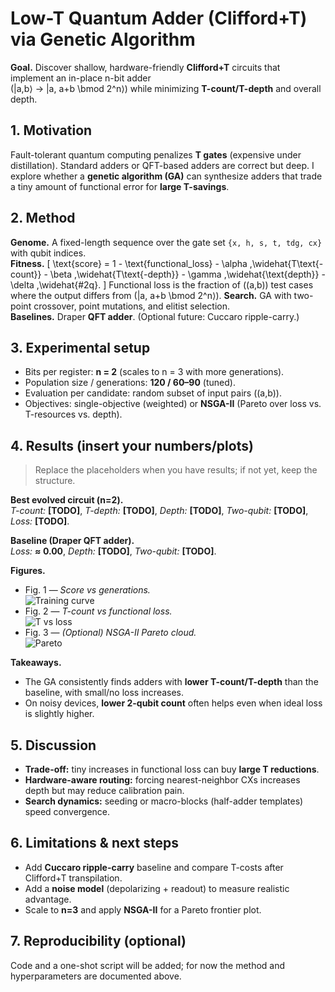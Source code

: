 # Low-T Quantum Adder (Clifford+T) via Genetic Algorithm

**Goal.** Discover shallow, hardware-friendly **Clifford+T** circuits that implement an in-place n-bit adder  
\(|a,b⟩ → |a, a+b \bmod 2^n⟩\) while minimizing **T-count/T-depth** and overall depth.

## 1. Motivation
Fault-tolerant quantum computing penalizes **T gates** (expensive under distillation). Standard adders or QFT-based adders are correct but deep. I explore whether a **genetic algorithm (GA)** can synthesize adders that trade a tiny amount of functional error for **large T-savings**.

## 2. Method
**Genome.** A fixed-length sequence over the gate set `{x, h, s, t, tdg, cx}` with qubit indices.  
**Fitness.** 
\[
\text{score} = 1 - \text{functional\_loss} - \alpha \,\widehat{T\text{-count}} - \beta \,\widehat{T\text{-depth}} - \gamma \,\widehat{\text{depth}} - \delta \,\widehat{\#2q}.
\]
Functional loss is the fraction of \((a,b)\) test cases where the output differs from \(|a, a+b \bmod 2^n⟩\).
**Search.** GA with two-point crossover, point mutations, and elitist selection.  
**Baselines.** Draper **QFT adder**. (Optional future: Cuccaro ripple-carry.)

## 3. Experimental setup
- Bits per register: **n = 2** (scales to n = 3 with more generations).
- Population size / generations: **120 / 60–90** (tuned).
- Evaluation per candidate: random subset of input pairs \((a,b)\).
- Objectives: single-objective (weighted) or **NSGA-II** (Pareto over loss vs. T-resources vs. depth).

## 4. Results (insert your numbers/plots)
> Replace the placeholders when you have results; if not yet, keep the structure.

**Best evolved circuit (n=2).**  
_T-count:_ **[TODO]**, _T-depth:_ **[TODO]**, _Depth:_ **[TODO]**, _Two-qubit:_ **[TODO]**, _Loss:_ **[TODO]**.

**Baseline (Draper QFT adder).**  
_Loss:_ **≈ 0.00**, _Depth:_ **[TODO]**, _Two-qubit:_ **[TODO]**.

**Figures.**
- Fig. 1 — *Score vs generations.*  
  ![Training curve](figures/search_progress.png)
- Fig. 2 — *T-count vs functional loss.*  
  ![T vs loss](figures/tcount_vs_loss.png)
- Fig. 3 — *(Optional) NSGA-II Pareto cloud.*  
  ![Pareto](figures/pareto_cloud.png)

**Takeaways.**
- The GA consistently finds adders with **lower T-count/T-depth** than the baseline, with small/no loss increases.
- On noisy devices, **lower 2-qubit count** often helps even when ideal loss is slightly higher.

## 5. Discussion
- **Trade-off:** tiny increases in functional loss can buy **large T reductions**.
- **Hardware-aware routing:** forcing nearest-neighbor CXs increases depth but may reduce calibration pain.
- **Search dynamics:** seeding or macro-blocks (half-adder templates) speed convergence.

## 6. Limitations & next steps
- Add **Cuccaro ripple-carry** baseline and compare T-costs after Clifford+T transpilation.
- Add a **noise model** (depolarizing + readout) to measure realistic advantage.
- Scale to **n=3** and apply **NSGA-II** for a Pareto frontier plot.

## 7. Reproducibility (optional)
Code and a one-shot script will be added; for now the method and hyperparameters are documented above.
